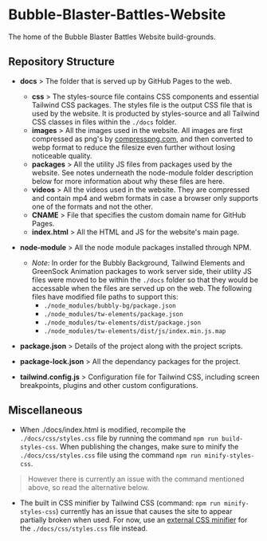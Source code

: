 # Bubble-Blaster-Battles-Website

The home of the Bubble Blaster Battles Website build-grounds.



## Repository Structure

- **docs** > The folder that is served up by GitHub Pages to the web.
  - **css** > The styles-source file contains CSS components and essential Tailwind CSS packages. The styles file is the output CSS file that is used by the website. It is producted by styles-source and all Tailwind CSS classes in files within the `./docs` folder.
  - **images** > All the images used in the website. All images are first compressed as png's by [compresspng.com](https://compresspng.com/), and then converted to webp format to reduce the filesize even further without losing noticeable quality.
  - **packages** > All the utility JS files from packages used by the website. See notes underneath the node-module folder description below for more information about why these files are here.
  - **videos** > All the videos used in the website. They are compressed and contain mp4 and webm formats in case a browser only supports one of the formats and not the other.
  - **CNAME** > File that specifies the custom domain name for GitHub Pages.
  - **index.html** > All the HTML and JS for the website's main page.

- **node-module** > All the node module packages installed through NPM.
  - *Note:* In order for the Bubbly Background, Tailwind Elements and GreenSock Animation packages to work server side, their utility JS files were moved to be within the `./docs` folder so that they would be accessable when the files are served up on the web. The following files have modified file paths to support this:
    - `./node_modules/bubbly-bg/package.json`
    - `./node_modules/tw-elements/package.json`
    - `./node_modules/tw-elements/dist/package.json`
    - `./node_modules/tw-elements/dist/js/index.min.js.map`

- **package.json** > Details of the project along with the project scripts.

- **package-lock.json** > All the dependancy packages for the project.

- **tailwind.config.js** > Configuration file for Tailwind CSS, including screen breakpoints, plugins and other custom configurations.


## Miscellaneous

- When ./docs/index.html is modified, recompile the `./docs/css/styles.css` file by running the command `npm run build-styles-css`. When publishing the changes, make sure to minify the `./docs/css/styles.css` file using the command `npm run minify-styles-css`.
> However there is currently an issue with the command mentioned above, so read the alternative below.

- The built in CSS minifier by Tailwind CSS (command: `npm run minify-styles-css`) currently has an issue that causes the site to appear partially broken when used. For now, use an [external CSS minifier](https://www.toptal.com/developers/cssminifier) for the `./docs/css/styles.css` file instead.